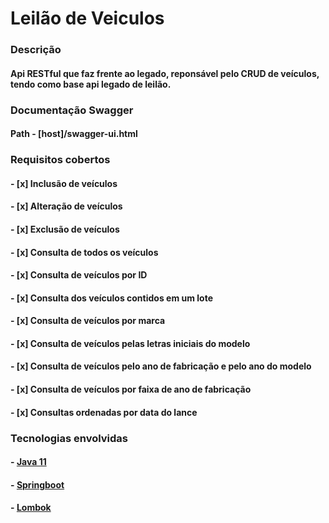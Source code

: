 # Leilão de Veiculos

### Descrição
#### Api RESTful que faz frente ao legado, reponsável pelo CRUD de veículos, tendo como base api legado de leilão. 
### Documentação Swagger
#### Path - [host]/swagger-ui.html
### Requisitos cobertos
#### - [x] Inclusão de veículos
#### - [x] Alteração de veículos
#### - [x] Exclusão de veículos
#### - [x] Consulta de todos os veículos
#### - [x] Consulta de veículos por ID
#### - [x] Consulta dos veículos contidos em um lote
#### - [x] Consulta de veículos por marca
#### - [x] Consulta de veículos pelas letras iniciais do modelo
#### - [x] Consulta de veículos pelo ano de fabricação e pelo ano do modelo
#### - [x] Consulta de veículos por faixa de ano de fabricação    
#### - [x] Consultas ordenadas por data do lance
### Tecnologias envolvidas
#### - [Java 11](https://www.oracle.com/br/java/technologies/javase-jdk11-downloads.html)
#### - [Springboot](https://spring.io/projects/spring-boot)
#### - [Lombok](https://projectlombok.org/)


